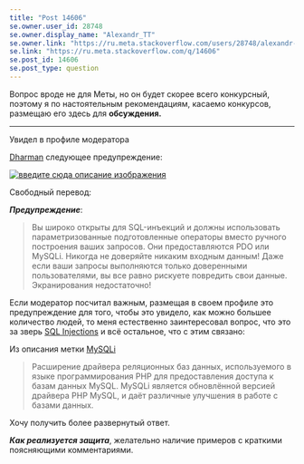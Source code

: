 ```yaml
---
title: "Post 14606"
se.owner.user_id: 28748
se.owner.display_name: "Alexandr_TT"
se.owner.link: "https://ru.meta.stackoverflow.com/users/28748/alexandr-tt"
se.link: "https://ru.meta.stackoverflow.com/q/14606"
se.post_id: 14606
se.post_type: question
---
```

<p>Вопрос вроде не для Меты, но он будет скорее всего конкурсный, поэтому я по настоятельным рекомендациям, касаемо конкурсов, размещаю его здесь для <strong>обсуждения.</strong></p>
<hr>
Увидел в профиле модератора        
<p><a href="https://stackoverflow.com/users/1839439/dharman">Dharman</a>  следующее предупреждение:</p>
<p><a href="https://i.sstatic.net/V69vwthF.png" rel="nofollow noreferrer"><img src="https://i.sstatic.net/V69vwthF.png" alt="введите сюда описание изображения" /></a></p>
<p>Свободный перевод:</p>
<p><em><strong>Предупреждение</strong></em>:</p>
<blockquote>
<p>Вы широко открыты для SQL-инъекций и должны использовать
параметризованные подготовленные операторы вместо ручного построения
ваших запросов. Они предоставляются PDO или MySQLi. Никогда не
доверяйте никаким входным данным! Даже если ваши запросы выполняются
только доверенными пользователями, вы все равно рискуете повредить
свои данные. Экранирования недостаточно!</p>
</blockquote>
<p>Если модератор посчитал  важным, размещая в своем профиле это предупреждение  для того, чтобы это увидело, как можно большее количество людей, то меня естественно заинтересовал вопрос, что это за зверь <a href="https://www.php.net/manual/en/security.database.sql-injection.php" rel="nofollow noreferrer">SQL Injections</a> и всё остальное, что с этим связано:</p>
<p>Из описания метки <a href="https://ru.stackoverflow.com/questions/tagged/mysqli">MySQLi</a></p>
<blockquote>
<p>Расширение драйвера реляционных баз данных, используемого в языке
программирования PHP для предоставления доступа к базам данных MySQL.
MySQLi является обновлённой версией драйвера PHP MySQL, и даёт
различные улучшения в работе с базами данных.</p>
</blockquote>
<p>Хочу получить более развернутый ответ.</p>
<p><em><strong>Как  реализуется защита</strong></em>, желательно наличие примеров с краткими поясняющими комментариями.</p>
